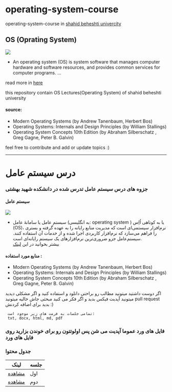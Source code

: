 # operating-system-course
operating-system-course in <a href="https://en.sbu.ac.ir/">shahid beheshti univercity </a> 

## OS (Oprating System)
<img src="https://techsevi.com/wp-content/uploads/2021/04/Operating-System-Kya-Hai.jpg">

 - An operating system (OS) is system software that manages computer hardware and software resources, and provides common services for computer programs. ...
 
 
read more in <a href="https://en.wikipedia.org/wiki/Operating_system">here</a>


this repository contain OS Lectures(Operating System) of shahid beheshti university 


#### source:
 - Modern Operating Systems (by Andrew Tanenbaum, Herbert Bos)
 - Operating Systems: Internals and Design Principles (by William Stallings)
 - Operating System Concepts 10th Edition (by Abraham Silberschatz , Greg Gagne, Peter B. Galvin)

feel free to contribute and add or update topics :) 



------------

# درس سیستم عامل 

### جزوه های درس سیستم عامل تدرس شده در دانشکده شهید بهشتی 

####  سیستم عامل
<img src="https://techsevi.com/wp-content/uploads/2021/04/Operating-System-Kya-Hai.jpg">

- سیستم عامل یا سامانهٔ عامل (به انگلیسی: operating system ) یا به کوتاهی اُاِس (OS)، نرم‌افزار سیستمی‌ای است که مدیریت منابع رایانه را به عهده گرفته و بستری را فراهم می‌سازد که نرم‌افزار کاربردی اجرا شده و از خدمات آن استفاده کنند. سیستم‌عامل جزو ضروری‌ترین نرم‌افزارهای یک سیستم رایانه‌ای است.  
  بیشتر بخوانید در این <a href="https://fa.wikipedia.org/wiki/%D8%B3%DB%8C%D8%B3%D8%AA%D9%85%E2%80%8C%D8%B9%D8%A7%D9%85%D9%84">لینک</a>
  
  
 
 
 #### منابع مورد استفاده : 
 - Modern Operating Systems (by Andrew Tanenbaum, Herbert Bos)
 - Operating Systems: Internals and Design Principles (by William Stallings)
 - Operating System Concepts 10th Edition  (by Abraham Silberschatz , Greg Gagne, Peter B. Galvin)

 
 
 اگر دوست داشتید  میتونید مطالب رو براحتی دانلود و استفاده کنید و اگر مشکلی دیدید میتونید آپدیت فیکس بدید 
 و اگر فکر می کنید مبحثی جاش خالیه میتونید pull request بدید برای اضافه کردنش :)
 
 
     تمامی جلسات به فرمت های زیر موجود است:
     txt, docx, html, md, pdf
 
 ### فایل های ورد عموما آپدیت می شن پس اولوتتون رو برای خوندن بزارید روی فایل های ورد 
 
 
 ### جدول محتوا
| لینک     | جلسه |
| ---      | ---       |
| <a href="https://github.com/alisharify7/operating-system-course/tree/main/Lecture-1">مشاهده<a>  | اول   |
| <a href="https://github.com/alisharify7/operating-system-course/tree/main/Lecture-2">مشاهده<a>  | دوم    |
